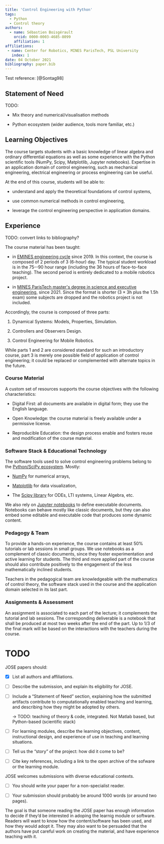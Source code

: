 ```yaml
---
title: 'Control Engineering with Python'
tags:
  - Python
  - Control theory
authors:
  - name: Sébastien Boisgérault
    orcid: 0000-0003-4685-8099
    affiliation: 1
affiliations:
 - name: Center for Robotics, MINES ParisTech, PSL University
   index: 1
date: 04 October 2021
bibliography: paper.bib
---
```


Test reference: [@Sontag98]

## Statement of Need

TODO:

  - Mix theory and numerical/visualisation methods

  - Python ecosystem (wider audience, tools more familiar, etc.)

## Learning Objectives

The course targets students with a basic knowledge of linear algebra and ordinary differential equations as well as some experience with the Python scientific tools (NumPy, Scipy, Matplotlib, Jupyter notebooks). Expertise in an application domain
of control engineering, such as mechanical engineering, electrical engineering or process engineering can be useful.

At the end of this course, students will be able to:

  - understand and apply the theoretical foundations of control systems,

  - use common numerical methods in control engineering,

  - leverage the control engineering perspective in application domains.

## Experience

TODO: convert links to bibliography?

The course material has been taught:

  - in [EMINES engineering cycle](https://www.emines-ingenieur.org/en/education/course-catalog) since 2019. In this context, the course is composed of 
  2 periods of 3 (6-hour) day. The typical student workload is in the 75--90 hour range (including the 36 hours of face-to-face teaching). The second period is
  entirely dedicated to a mobile robotics project.

  - in [MINES ParisTech master's degree in science and executive engineering](https://mines-paristech.eu/Admissions/Master-degree-in-science-and-engineering/), since 2021.
  Since the format is shorter ($3 \times 3$h plus the 1.5h exam) some subjects are dropped and the robotics project is not included.

Accordingly, the course is composed of three parts:

 1. Dynamical Systems: Models, Properties, Simulation.

 2. Controllers and Observers Design.

 3. Control Engineering for Mobile Robotics.

While parts 1 and 2 are considered standard for such an introductory course, 
part 3 is merely one possible field of application of control engineering; 
it could be replaced or complemented with alternate topics in the future.

### Course Material

A custom set of resources supports the course objectives 
with the following characteristics:

  - Digital First: all documents are available in digital form;
    they use the English language.

  - Open Knowledge: the course material is
    freely available under a permissive license.

  - Reproducible Education: the design process 
    enable and fosters reuse and modification 
    of the course material.

### Software Stack & Educational Technology

The software tools used to solve control engineering problems
belong to the [Python/SciPy ecosystem](https://www.scipy.org/). 
Mostly:

  - [NumPy](http://www.numpy.org/) for numerical arrays,

  - [Matplotlib](https://matplotlib.org/) for data visualization,

  - The [Scipy library](http://scipy.github.io/devdocs/) for
    ODEs, LTI systems, Linear Algebra, etc.

We also rely on [Jupyter notebooks](http://jupyter.org/) to define
executable documents. Notebooks can behave mostly like classic documents,
but they can also embed some editable and executable code that produces 
some dynamic content. 

### Pedagogy & Team

To provide a hands-on experience, the course contains 
at least 50% tutorials or lab sessions in small groups.
We use notebooks as a complement of classic documents, since they
foster experimentation and active learning for students.
The third and more applied part of the course should also 
contribute positively to the engagement of the less mathematically 
inclined students.

Teachers in the pedagogical team are knowledgeable 
with the mathematics of control theory, 
the software stack used in the course 
and the application domain selected in its last part. 

### Assignments & Assessment

An assignment is associated to each part of the lecture; 
it complements the tutorial and lab sessions.
The corresponding deliverable is a notebook that shall
be produced at most two weeks after the end of the part.
Up to 1/3 of the final mark will be based on the 
interactions with the teachers during the course.

# TODO

JOSE papers should:

  - [X] List all authors and affiliations.
    
  - [ ] Describe the submission, and explain its eligibility for JOSE.
    
  - [ ] Include a “Statement of Need” section, explaining how the submitted 
    artifacts contribute to computationally enabled teaching and learning, and describing how they might be adopted by others.

    -> TODO: teaching of theory & code, integrated. Not Matlab based, but 
    Python-based (scientific stack)

  - [ ] For learning modules, describe the learning objectives, content, instructional design, and experience of use in teaching and learning situations.
    
  - [ ] Tell us the “story” of the project: how did it come to be?
    
  - [ ] Cite key references, including a link to the open archive of the sofware or the learning module.

JOSE welcomes submissions with diverse educational contexts. 

  - [ ] You should write your paper for a non-specialist reader. 
  
  - [ ] Your submission should probably be around 1000 words (or around two pages).

The goal is that someone reading the JOSE paper has enough information to decide if they’d be interested in adoping the learnig module or software. Readers will want to know how the content/software has been used, and how they would adopt it. They may also want to be persuaded that the authors have put careful work on creating the material, and have experience teaching with it.